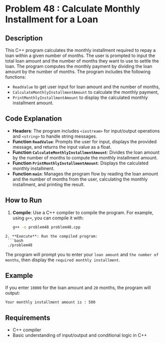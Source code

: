 # Problem 48 : Calculate Monthly Installment for a Loan

## Description
This C++ program calculates the monthly installment required to repay a loan within a given number of months. 
The user is prompted to input the total loan amount and the number of months they want to use to settle the loan. 
The program computes the monthly payment by dividing the loan amount by the number of months. The program includes the following functions:
- `ReadValue` to get user input for loan amount and the number of months,
- `CalculateMonthlyInstallmentAmount` to calculate the monthly payment,
- `PrintMonthlyInstallmentAmount` to display the calculated monthly installment amount.

## Code Explanation

- **Headers**: The program includes `<iostream>` for input/output operations and `<string>` to handle string messages.
- **Function `ReadValue`**: Prompts the user for input, displays the provided message, and returns the input value as a float.
- **Function `CalculateMonthlyInstallmentAmount`**: Divides the loan amount by the number of months to compute the monthly installment amount.
- **Function `PrintMonthlyInstallmentAmount`**: Displays the calculated monthly installment.
- **Function `main`**: Manages the program flow by reading the loan amount and the number of months from the user, calculating the monthly installment, and printing the result.

## How to Run

1. **Compile**: Use a C++ compiler to compile the program. For example, using `g++`, you can compile it with:
   ```bash
   g++ -o problem48 problem48.cpp
  ```
2. **Execute**: Run the compiled program:
   ```bash
   ./problem48
   ```
The program will prompt you to enter your `loan amount` and `the number of months`, then display the `required monthly installment`.

## Example
If you enter `10000` for the loan amount and `20` months, the program will output:
```
Your monthly installment amount is : 500
```

## Requirements
- C++ compiler
- Basic understanding of input/output and conditional logic in C++

